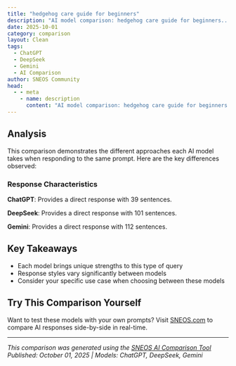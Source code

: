 ```yaml
---
title: "hedgehog care guide for beginners"
description: "AI model comparison: hedgehog care guide for beginners..."
date: 2025-10-01
category: comparison
layout: Clean
tags:
  - ChatGPT
  - DeepSeek
  - Gemini
  - AI Comparison
author: SNEOS Community
head:
  - - meta
    - name: description
      content: "AI model comparison: hedgehog care guide for beginners..."
---
```


<ChatComparison
  title="hedgehog care guide for beginners"
  prompt="hedgehog care guide for beginners"
  :responses='{"ChatGPT": "Certainly! Here\u2019s a beginner-friendly care guide for keeping a pet hedgehog:\n\n### Hedgehog Care Guide for Beginners\n\n#### 1. Understanding Hedgehogs\n- **Species:** Most commonly kept as pets are African Pygmy Hedgehogs.\n- **Nocturnal:** Hedgehogs are mostly active at night, so expect nighttime activity.\n- **Temperament:** Generally shy but can be socialized with patience.\n\n#### 2. Housing\n- **Cage Size:** Minimum 2 ft x 3 ft floor space; plenty of room to explore.\n- **Type:** Plastic-bottom cages with wire tops or large glass aquariums with ventilated lids work well.\n- **Bedding:** Use paper-based bedding or fleece liners; avoid cedar or pine shavings (toxic).\n- **Hideouts:** Provide a hiding place like a small igloo or tunnel.\n- **Temperature:** Keep between 72\u00B0F - 80\u00B0F (22\u00B0C - 27\u00B0C). Avoid drafts and direct sunlight. Hedgehogs can go into hibernation if too cold, which is dangerous.\n\n#### 3. Diet\n- **Staple Food:** High-quality hedgehog food or cat food (high protein, low fat).\n- **Supplements:** Occasional mealworms, crickets, or cooked lean meats.\n- **Fruits \u0026 Veggies:** Small amounts of fruits (berries) and vegetables can be given but not citrus or sugary types.\n- **Water:** Fresh water always available, preferably in a water bottle or a heavy dish.\n\n#### 4. Handling \u0026 Socialization\n- **Gentle Handling:** Start slowly and let your hedgehog get used to your scent.\n- **Daily Interaction:** Helps bond and socializes them.\n- **Be Patient:** Hedgehogs may curl into a ball when scared. Speak softly and move slowly.\n\n#### 5. Exercise \u0026 Enrichment\n- **Exercise Wheel:** Solid surface wheels (avoid wire wheels) for running.\n- **Playtime:** Supervised out-of-cage play in a secure area.\n- **Toys:** Small balls, tunnels, and interactive toys help mental stimulation.\n\n#### 6. Health \u0026 Hygiene\n- **Clean Cage:** Clean bedding and cage once a week.\n- **Regular Checks:** Look for signs of illness such as loss of appetite, lethargy, or unusual stools.\n- **Nail Trimming:** Hedgehogs\u2019 nails grow quickly and may need regular trimming.\n- **Vet Care:** Find a vet experienced with exotic pets.\n\n#### 7. Important Tips\n- Hedgehogs are solitary animals; house them alone.\n- Avoid feeding milk or bread.\n- Hedgehogs may emit a natural odor; good hygiene minimizes this.\n- Research local laws about hedgehog ownership before getting one.\n\n---\n\nIf you want, I can also provide a printable checklist or more specific recommendations about brands and supplies. Let me know!", "DeepSeek": "Of course! Welcome to the wonderful world of hedgehog care! Hedgehogs are unique, charming, and rewarding pets, but they have very specific needs. This beginner\u0027s guide will cover all the essentials to get you started on the right foot.\n\n### **First Things First: Is a Hedgehog the Right Pet for You?**\n\n* **Nocturnal:** They are most active at night. Don\u0027t expect a playful daytime companion.\n* **Solitary:** They are loners by nature and should be housed alone to avoid stress and fighting.\n* **Not Typically Cuddly:** While some can become very social, many are naturally prickly and may huff, hiss, or ball up when handled. Taming requires patience.\n* **Lifespan:** 3-6 years on average, so it\u0027s a multi-year commitment.\n* **Legal Check:** **CRITICAL!** Hedgehogs are illegal to own as pets in some states (e.g., California, Georgia, Hawaii) and some cities/countries. Always check your local laws first.\n\n---\n\n### **1. Housing \u0026 Habitat**\n\nYour hedgehog needs a safe, secure, and spacious home.\n\n* **Enclosure Size:** A minimum of **4 square feet** of floor space (e.g., 2\u0027 x 2\u0027), but bigger is always better. A 40-gallon breeder tank or a large plastic-bottomed cage works well.\n* **Types:**\n * **C\u0026C (Cubes \u0026 Coroplast) Cages:** Highly customizable, great ventilation, and easy to clean.\n * **Plastic-Bottomed Cages:** Often sold for ferrets/rabbits. Avoid wire flooring.\n * **Large Plastic Totes (DIY):** A budget-friendly option, but you must cut out large sections of the lid and cover them with wire mesh for ventilation.\n * **Glass Tanks:** Can be used but require excellent cross-ventilation to prevent respiratory issues from ammonia buildup.\n* **Location:** Place the cage in a quiet, low-traffic area away from direct sunlight, drafts, and loud noises.\n\n### **2. Essential Habitat Supplies**\n\n* **Wheel:** This is non-negotiable! Hedgehogs are runners and need a solid-surface wheel to prevent foot injuries. A **12-inch diameter** is standard. Avoid wire or mesh wheels. Clean it daily.\n* **Hiding Spot:** A secure place to sleep and feel safe is essential. A simple igloo-style hut, a fleece pouch, or a wooden hide are all great options.\n* **Food \u0026 Water Bowls:** Use low, heavy ceramic bowls to prevent tipping. Avoid deep bowls.\n* **Water Bottle vs. Bowl:** A water bowl is generally preferred as it\u0027s more natural and doesn\u0027t risk tooth damage. If you use a bottle, check it daily for leaks and function.\n* **Bedding/Liner:**\n * **Fleece Liners:** Popular, reusable, and dust-free. They need to be washed every 1-2 days.\n * **Paper-Based Bedding:** A safe, absorbent option (e.g., Carefresh). Avoid cedar and pine shavings, as the phenols can cause severe respiratory issues.\n* **Heating:** Hedgehogs are not cold-weather animals. They can easily attempt to hibernate if too cold, which is deadly for African Pygmy Hedgehogs. You **must** have a reliable heat source.\n * **Ceramic Heat Emitter (CHE):** The gold standard. It screws into a ceramic-based lamp fixture and provides heat without light, so it won\u0027t disrupt their nocturnal cycle. Always use a **thermostat** with it to maintain a safe temperature range of **72\u00B0F - 80\u00B0F (22\u00B0C - 27\u00B0C)**. A digital thermometer in the cage is essential.\n* **Enrichment:** Toilet paper tubes, PVC pipes for tunnels, small cat toys, and a dig box (with safe, paper-based bedding) are great for mental stimulation.\n\n### **3. Diet \u0026 Nutrition**\n\nHedgehogs are insectivores but do well on a balanced diet.\n\n* **Staple Food:** A high-quality, high-protein, low-fat **cat kibble** or **specifically formulated hedgehog food** is the base of their diet. Look for a kibble where the first ingredient is chicken or another meat.\n * **Protein:** 30-35%\n * **Fat:** 10-15%\n* **Live Insects (Treats):** Essential for mental stimulation and natural behavior. Offer these 2-4 times a week.\n * **Great Options:** Crickets, mealworms, dubia roaches, waxworms (very fatty, use sparingly).\n * **Always** gut-load (feed the insects nutritious food) 24 hours before offering them to your hedgehog.\n* **Fresh Foods (Treats):** Offer small amounts of fruits, vegetables, or cooked, unseasoned meats.\n * **Safe Options:** Apples (no seeds), bananas, peas, cooked chicken, scrambled egg.\n * **Avoid:** Grapes, raisins, onions, garlic, avocados, chocolate, and anything sugary or salty.\n* **Feeding Schedule:** Offer about 1-2 tablespoons of dry kibble per evening. Adjust based on your hedgehog\u0027s weight and activity level to prevent obesity.\n\n### **4. Handling \u0026 Taming**\n\nPatience is key! It can take weeks or even months for a hedgehog to trust you.\n\n1. **Let Them Get Used to You:** Start by just sitting near the cage and talking softly.\n2. **Use Your Scent:** Place an old t-shirt you\u0027ve worn in their cage so they associate your smell with safety.\n3. **The Pick-Up:** When they are relaxed (not balled up), gently scoop them up from underneath. Never grab from above.\n4. **Handling Session:** Hold them in your lap over a towel or blanket in case they poop or pee (a common nervous reaction). Let them unball and explore you.\n5. **Be Consistent:** Short, daily handling sessions are far better than infrequent, long ones.\n6. **Bonding Bag:** Let them snuggle in a fleece pouch or the hood of your sweatshirt while you watch TV. The warmth and your heartbeat are comforting.\n\n### **5. Health \u0026 Hygiene**\n\n* **Nail Trimming:** Their nails grow fast and need to be trimmed every 2-4 weeks. Use human or small animal nail clippers. The easiest method is often to do it during a warm foot bath when their feet are relaxed.\n* **Bathing:** Only bathe once a month or if visibly dirty. Use a shallow bath of warm water and a tiny drop of **oatmeal-based baby shampoo** or aveeno soap. Use a soft toothbrush to gently clean their quills and feet. Rinse thoroughly and dry completely with a towel to prevent chilling.\n* **Quilling:** Around 6-8 weeks of age, babies will shed their baby quills and grow adult ones. This is uncomfortable for them (like teething) and they may be extra grumpy. Offer an oatmeal bath to soothe their skin.\n* **Signs of Illness:** **Hedgehogs hide illness very well.** If you see any of these, see an **exotic vet** immediately:\n * Lethargy, not using wheel\n * Loss of appetite or weight\n * Wheezing, clicking, or labored breathing\n * Diarrhea or green poop\n * *Limping or difficulty walking\n * Dry, flaky skin or quill loss (beyond normal quilling)\n\n### **Beginner\u0027s Checklist**\n\n* [ ] Secure, spacious enclosure (min. 4 sq ft)\n* [ ] 12-inch solid-surface exercise wheel\n* [ ] Hiding hut/sleeping bag\n* [ ] Ceramic heat emitter \u0026 thermostat\n* [ ] Digital thermometer\n* [ ] Food \u0026 water bowls\n* [ ] High-quality cat/hedgehog kibble\n* [ ] Live insects for treats\n* [ ] Safe bedding or fleece liners\n* [ ] Nail clippers\n* [ ] Oatmeal baby shampoo\n* [ ] A knowledgeable exotic veterinarian\n\nHedgehog ownership is a unique and delightful experience. With the right setup, diet, and a lot of patience, you\u0027ll have a happy and healthy little companion. Enjoy your new prickly friend", "Gemini": "Okay, here\u0027s a beginner\u0027s guide to hedgehog care! This guide covers the basics to get you started and ensure your prickly friend has a happy and healthy life. Remember, responsible pet ownership requires ongoing research and attention to your hedgehog\u0027s individual needs.\n\n**I. Is a Hedgehog Right for You?**\n\nBefore you even think about getting a hedgehog, consider these factors:\n\n* **Legality:** Hedgehogs are illegal in some areas (e.g., California, Hawaii, some cities). Check your local laws *before* acquiring one.\n* **Lifespan:** Hedgehogs live 4-6 years on average. This is a multi-year commitment.\n* **Nocturnal:** Hedgehogs are most active at night. They need a quiet, dark place to sleep during the day.\n* **Solitary:** Hedgehogs are solitary animals and prefer to live alone. Housing multiple hedgehogs together can lead to fighting and injuries.\n* **Quilling:** Young hedgehogs go through a process called \u0022quilling\u0022 where they lose their baby quills and grow adult ones. This can be uncomfortable for them and they may be more irritable.\n* **Veterinary Care:** Find a veterinarian who specializes in exotic animals *before* you get a hedgehog. Hedgehogs require specialized care, and not all vets are experienced with them. Be prepared for the potential cost of vet visits.\n* **Allergies:** Some people are allergic to hedgehogs. Spend time with a hedgehog before getting one to see if you have a reaction.\n\n**II. Setting Up Your Hedgehog\u0027s Home**\n\n* **Cage:**\n * **Size:** The cage should be as large as possible. A minimum of 4 square feet (e.g., 2\u0027 x 2\u0027) is recommended, but bigger is always better. A larger cage allows for more enrichment and exercise.\n * **Material:** Solid-bottom cages are essential to protect their feet. Wire cages can cause injuries. Plastic storage bins (sterilite bins) or cages specifically designed for small animals are good options.\n * **Ventilation:** Ensure adequate ventilation, especially if using a bin cage.\n * **Location:** Place the cage in a quiet, low-traffic area away from direct sunlight, drafts, and extreme temperatures. The ideal temperature range is 72-80\u00B0F (22-27\u00B0C).\n* **Bedding:**\n * **Recommended:** Fleece liners, paper-based bedding (e.g., Carefresh), or aspen shavings (kiln-dried). Fleece liners need to be laundered regularly.\n * **Avoid:** Cedar shavings (toxic), pine shavings (can be irritating), clay-based cat litter (dusty and can be ingested).\n* **Hiding Place:**\n * Provide a secure, dark hiding place, such as a ceramic house, a small cardboard box, a fleece pouch, or a PVC pipe. Hedgehogs need to feel safe and secure.\n* **Food and Water Bowls:**\n * Use heavy, shallow bowls that are difficult to tip over. Ceramic or stainless steel are good choices.\n * Water can also be provided via a sipper bottle, but make sure your hedgehog knows how to use it *and* still provide a bowl in case the bottle malfunctions. Monitor their water intake.\n* **Exercise Wheel:**\n * A solid-surface, non-wire wheel is essential for exercise. Hedgehogs need to run! A 10-12 inch wheel is recommended.\n * Ensure the wheel is easy to clean.\n* **Litter Box (Optional):**\n * Hedgehogs often choose a specific corner to eliminate. Placing a litter box (shallow tray) in that corner with paper-based litter can help with cage cleanliness.\n\n**III. Feeding Your Hedgehog**\n\n* **Diet:** Hedgehogs are insectivores, but in captivity, they need a high-quality, balanced diet.\n * **Dry Cat Food:** The base of their diet should be a high-quality, grain-free, dry cat food with:\n * High protein (30-35%)\n * Low fat (10-15%)\n * High fiber (avoiding corn, wheat, and soy as main ingredients)\n * **Insects:** Offer live or freeze-dried insects such as mealworms, crickets, and waxworms. These should be a supplemental treat, not the main diet. Be careful with waxworms, as they are high in fat.\n * **Fruits and Vegetables:** Offer small amounts of cooked or raw fruits and vegetables as occasional treats. Good options include cooked sweet potato, peas, carrots, and small amounts of berries.\n * **Avoid:** Grapes, raisins, chocolate, onions, garlic, avocado, nuts and seeds, and milk (hedgehogs are lactose intolerant).\n* **Feeding Schedule:** Feed your hedgehog once a day, usually in the evening when they become active. The amount of food will vary depending on the hedgehog\u0027s size and activity level. Start with about 1-2 tablespoons of dry food and adjust as needed.\n* **Fresh Water:** Always provide fresh, clean water.\n\n**IV. Handling and Bonding**\n\n* **Approach:** Be gentle and patient. Hedgehogs are naturally defensive and may hiss or ball up when frightened.\n* **Picking Up:** Gently scoop the hedgehog up from underneath, supporting its body. You can use a towel or wear gloves if you\u0027re nervous about being pricked.\n* **Handling Frequency:** Handle your hedgehog regularly (daily, if possible) to help it get used to you. Start with short handling sessions and gradually increase the time.\n* **Positive Reinforcement:** Offer treats when your hedgehog is calm and relaxed during handling.\n* **Scent Familiarization:** Place a worn t-shirt or a piece of cloth with your scent in the cage to help your hedgehog get used to your smell.\n* **Bathing:** Hedgehogs don\u0027t need frequent baths. If your hedgehog gets soiled, you can give it a shallow bath in lukewarm water with a small amount of mild, unscented soap. Be sure to dry them thoroughly.\n\n**V. Health and Hygiene**\n\n* **Cage Cleaning:** Clean the cage regularly, at least once a week. Remove soiled bedding and replace it with fresh bedding. Wash food and water bowls daily.\n* **Wheel Cleaning:** Clean the exercise wheel daily, as it can get covered in feces.\n* **Nail Trimming:** Hedgehog nails can grow long and sharp. Trim them regularly using small animal nail clippers or human nail clippers. Be careful not to cut the quick (the pink part of the nail), as this will cause bleeding. If you\u0027re unsure, ask your veterinarian to show you how.\n* **Signs of Illness:** Be aware of the following signs of illness and consult a veterinarian immediately if you notice any of them:\n * Loss of appetite\n * Lethargy (sluggishness)\n * Diarrhea or constipation\n * Difficulty breathing\n * Nasal discharge\n * Skin problems (e.g., dryness, flakiness, redness)\n * Quill loss (excessive)\n * Limping\n * Unusual behavior\n* **Common Health Issues:**\n * **Wobbly Hedgehog Syndrome (WHS):** A progressive neurological disease.\n * **Cancer:** Hedgehogs are prone to certain types of cancer.\n * **Respiratory Infections:** Can be caused by drafts or poor ventilation.\n * **Mites:** Can cause itching and quill loss.\n * **Dental Problems:** Tartar buildup and gum disease are common.\n\n**VI. Enrichment and Entertainment**\n\n* **Toys:** Provide a variety of toys to keep your hedgehog entertained. Good options include:\n * Tunnels (PVC pipes, cardboard tubes)\n * Balls (small, lightweight balls)\n * Empty toilet paper rolls (cut open lengthwise to prevent them from getting stuck)\n * Digging boxes (filled with shredded paper or fleece strips)\n* **Supervised Exploration:** Allow your hedgehog to explore outside its cage in a safe, supervised area. Make sure the area is hedgehog-proofed and free of hazards.\n* **Foraging Opportunities:** Scatter food around the cage to encourage foraging behavior. You can also hide mealworms in toys or under bedding.\n\n**VII. Finding a Hedgehog**\n\n* **Reputable Breeder:** The best option is to find a reputable breeder who breeds healthy hedgehogs with good temperaments. Ask the breeder about their breeding practices and health guarantees.\n* **Rescue Organization:** Consider adopting a hedgehog from a rescue organization. This can be a great way to give a deserving animal a home.\n* **Avoid Pet Stores:** Pet stores often source their hedgehogs from mills, where the animals may not be properly cared for.\n\n**Important Reminders:**\n\n* **Research is Key:** This guide is a starting point. Continue to research hedgehog care and learn about their specific needs.\n* **Consult a Veterinarian:** Establish a relationship with a veterinarian who specializes in exotic animals.\n* **Be Patient:** It takes time to bond with a hedgehog. Be patient and consistent with handling and care.\n* **Enjoy Your Prickly Friend!** Hedgehogs can be wonderful pets, providing hours of entertainment and companionship.\n\nGood luck with your new hedgehog! Remember to be a responsible and loving owner!\n"}' 
  published-date="17:02"
/>

## Analysis

This comparison demonstrates the different approaches each AI model takes when responding to the same prompt. Here are the key differences observed:

### Response Characteristics

**ChatGPT**: Provides a direct response with 39 sentences. 

**DeepSeek**: Provides a direct response with 101 sentences. 

**Gemini**: Provides a direct response with 112 sentences. 

## Key Takeaways

- Each model brings unique strengths to this type of query
- Response styles vary significantly between models
- Consider your specific use case when choosing between these models

## Try This Comparison Yourself

Want to test these models with your own prompts? Visit [SNEOS.com](https://sneos.com) to compare AI responses side-by-side in real-time.

---

*This comparison was generated using the [SNEOS AI Comparison Tool](https://sneos.com)*
*Published: October 01, 2025 | Models: ChatGPT, DeepSeek, Gemini*
